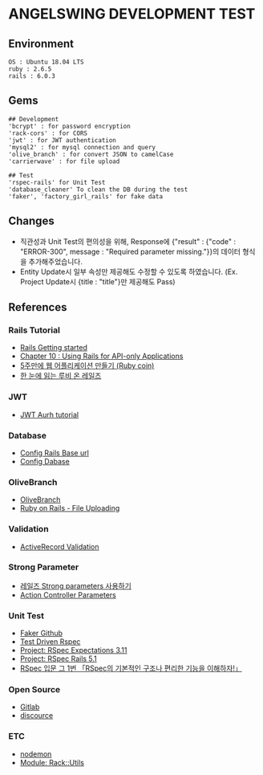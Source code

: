# ANGELSWING DEVELOPMENT TEST

## Environment
	OS : Ubuntu 18.04 LTS
	ruby : 2.6.5
	rails : 6.0.3
	
## Gems
	## Development 
	'bcrypt' : for password encryption
	'rack-cors' : for CORS
	'jwt' : for JWT authentication
	'mysql2' : for mysql connection and query
	'olive_branch' : for convert JSON to camelCase
	'carrierwave' : for file upload
	
	## Test
	'rspec-rails' for Unit Test
	'database_cleaner' To clean the DB during the test
	'faker', 'factory_girl_rails' for fake data

## Changes
* 직관성과 Unit Test의 편의성을 위해, Response에 {"result" : {"code" : "ERROR-300", message : "Required parameter missing."}}의 데이터 형식을 추가해주었습니다. 
* Entity Update시 일부 속성만 제공해도 수정할 수 있도록 하였습니다. (Ex. Project Update시 {title : "title"}만 제공해도 Pass)

## References
### Rails Tutorial
* [Rails Getting started](https://rubykr.github.io/rails_guides/getting_started.html)
* [Chapter 10 : Using Rails for API-only Applications](https://kbs4674.tistory.com/168)
* [5주만에 웹 어플리케이션 만들기 (Ruby coin)](https://www.youtube.com/watch?v=iNrT0O2_MQM&list=PLEBQPmkNcLCIE9ERi4k_nUkGgJoBizx6s)
* [한 눈에 읽는 루비 온 레일즈](https://edu.goorm.io/learn/lecture/16335/%ED%95%9C-%EB%88%88%EC%97%90-%EC%9D%BD%EB%8A%94-%EB%A3%A8%EB%B9%84-%EC%98%A8-%EB%A0%88%EC%9D%BC%EC%A6%88/lesson/806307/%EA%B0%95%EC%9D%98%EC%9D%98-%EB%B0%A9%ED%96%A5)

### JWT
* [JWT Aurh tutorial](https://dev.to/alexmercedcoder/ruby-on-rails-api-with-jwt-auth-tutorial-go2)
	
### Database
* [Config Rails Base url](https://jike.in/qa/?qa=604420/)
* [Config Dabase](https://dev-yakuza.posstree.com/ko/ruby-on-rails/database/)
	
### OliveBranch
* [OliveBranch](https://github.com/vigetlabs/olive_branch)
* [Ruby on Rails - File Uploading](https://www.tutorialspoint.com/ruby-on-rails/rails-file-uploading.htm)

### Validation
* [ActiveRecord Validation](https://guides.rubyonrails.org/active_record_validations.html)

### Strong Parameter
* [레일즈 Strong parameters 사용하기](https://chancethecoder.tistory.com/8)
* [Action Controller Parameters](https://api.rubyonrails.org/classes/ActionController/Parameters.html#method-i-require)

### Unit Test
* [Faker Github](https://github.com/faker-ruby/faker)
* [Test Driven Rspec](https://www.youtube.com/watch?v=K6RPMhcRICE&list=PLr442xinba86s9cCWxoIH_xq5UE9Wwo4Z)
* [Project: RSpec Expectations 3.11](https://relishapp.com/rspec/rspec-expectations/docs/built-in-matchers)
* [Project: RSpec Rails 5.1](https://relishapp.com/rspec/rspec-rails/v/5-1/docs/gettingstarted)
* [RSpec 입문 그 1번 「RSpec의 기본적인 구조나 편리한 기능을 이해하자!」](https://velog.io/@jinsu6688/RSpec-%EC%9E%85%EB%AC%B8-%EA%B7%B8-1%EB%B2%88-%E3%80%8CRSpec%EC%9D%98-%EA%B8%B0%EB%B3%B8%EC%A0%81%EC%9D%B8-%EA%B5%AC%EC%A1%B0%EB%82%98-%ED%8E%B8%EB%A6%AC%ED%95%9C-%EA%B8%B0%EB%8A%A5%EC%9D%84-%EC%9D%B4%ED%95%B4%ED%95%98%EC%9E%90%E3%80%8D)

### Open Source
* [Gitlab](https://github.com/gitlabhq/gitlabhq)
* [discource](https://github.com/discourse/discourse)

### ETC
* [nodemon](https://stackoverflow.com/questions/36193387/restart-rails-server-automatically-after-every-change-in-controllers)
* [Module: Rack::Utils](https://www.rubydoc.info/github/rack/rack/Rack/Utils)


